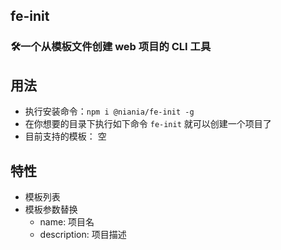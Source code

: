 ## fe-init
### 🛠️一个从模板文件创建 web 项目的 CLI 工具

## 用法
* 执行安装命令：`npm i @niania/fe-init -g`
* 在你想要的目录下执行如下命令 `fe-init` 就可以创建一个项目了
* 目前支持的模板：
   空

## 特性
- 模板列表
- 模板参数替换
  - name: 项目名
  - description: 项目描述
